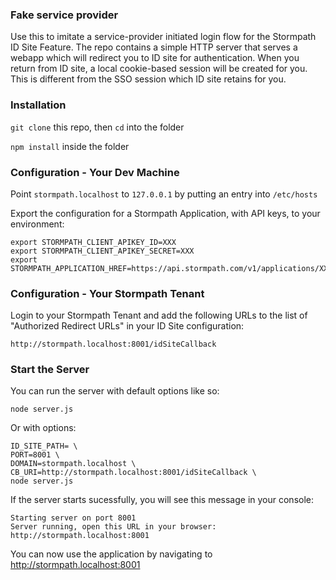 ### Fake service provider

Use this to imitate a service-provider initiated login flow for the
Stormpath ID Site Feature.  The repo contains a simple HTTP server
that serves a webapp which will redirect you to ID site for authentication.
When you return from ID site, a local cookie-based session will be created
for you.  This is different from the SSO session which ID site retains
for you.

### Installation

`git clone` this repo, then `cd` into the folder

`npm install` inside the folder

### Configuration - Your Dev Machine

Point `stormpath.localhost` to `127.0.0.1` by putting an entry into `/etc/hosts`

Export the configuration for a Stormpath Application, with API keys, to your environment:

    export STORMPATH_CLIENT_APIKEY_ID=XXX
    export STORMPATH_CLIENT_APIKEY_SECRET=XXX
    export STORMPATH_APPLICATION_HREF=https://api.stormpath.com/v1/applications/XXX

### Configuration - Your Stormpath Tenant

Login to your Stormpath Tenant and add the following URLs to the list of
"Authorized Redirect URLs" in your ID Site configuration:

    http://stormpath.localhost:8001/idSiteCallback

### Start the Server

You can run the server with default options like so:

```
node server.js
```

Or with options:

```
ID_SITE_PATH= \
PORT=8001 \
DOMAIN=stormpath.localhost \
CB_URI=http://stormpath.localhost:8001/idSiteCallback \
node server.js
```

If the server starts sucessfully, you will see this message in your console:

```
Starting server on port 8001
Server running, open this URL in your browser:
http://stormpath.localhost:8001
```

You can now use the application by navigating to http://stormpath.localhost:8001
